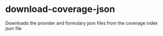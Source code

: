 # download-coverage-json
Downloads the provider and formulary json files from the coverage index json file
